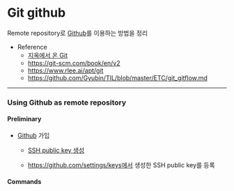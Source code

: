 # Git github
Remote repository로 [Github](https://github.com/)를 이용하는 방법을 정리

* Reference
	+ [지옥에서 온 Git](https://opentutorials.org/module/2676) 
	+ https://git-scm.com/book/en/v2
	+ https://www.rlee.ai/apt/git
	+ https://github.com/Gyubin/TIL/blob/master/ETC/git_gitflow.md
---

### Using Github as remote repository
#### Preliminary
+ [Github](https://github.com/) 가입

	- [SSH public key 생성](https://git-scm.com/book/ko/v1/Git-%EC%84%9C%EB%B2%84-SSH-%EA%B3%B5%EA%B0%9C%ED%82%A4-%EB%A7%8C%EB%93%A4%EA%B8%B0)

	- https://github.com/settings/keys에서 생성한 SSH public key를 등록

#### Commands



